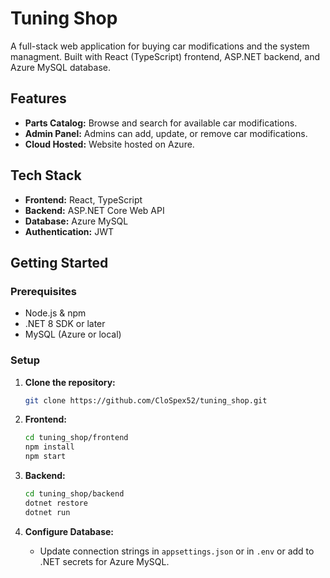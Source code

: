 # Tuning Shop

A full-stack web application for buying car modifications and the system managment. Built with React (TypeScript) frontend, ASP.NET backend, and Azure MySQL database.

## Features

- **Parts Catalog:** Browse and search for available car modifications.
- **Admin Panel:** Admins can add, update, or remove car modifications.
- **Cloud Hosted:** Website hosted on Azure.

## Tech Stack

- **Frontend:** React, TypeScript
- **Backend:** ASP.NET Core Web API
- **Database:** Azure MySQL
- **Authentication:** JWT

## Getting Started

### Prerequisites

- Node.js & npm
- .NET 8 SDK or later
- MySQL (Azure or local)

### Setup

1. **Clone the repository:**

   ```bash
   git clone https://github.com/CloSpex52/tuning_shop.git
   ```

2. **Frontend:**

   ```bash
   cd tuning_shop/frontend
   npm install
   npm start
   ```

3. **Backend:**

   ```bash
   cd tuning_shop/backend
   dotnet restore
   dotnet run
   ```

4. **Configure Database:**
   - Update connection strings in `appsettings.json` or in `.env` or add to .NET secrets for Azure MySQL.
